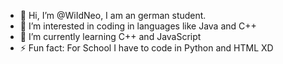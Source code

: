 - 👋 Hi, I’m @WiIdNeo, I am an german student.
- 👀 I’m interested in coding in languages like Java and C++
- 🌱 I’m currently learning C++ and JavaScript
- ⚡ Fun fact: For School I have to code in Python and HTML XD

